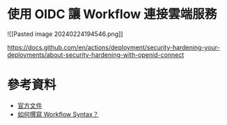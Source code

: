 # 使用 OIDC 讓 Workflow 連接雲端服務

![[Pasted image 20240224194546.png]]

https://docs.github.com/en/actions/deployment/security-hardening-your-deployments/about-security-hardening-with-openid-connect

# 參考資料

- [官方文件](https://docs.github.com/en/actions/using-workflows)
- [如何撰寫 Workflow Syntax？](https://docs.github.com/en/actions/using-workflows/workflow-syntax-for-github-actions)
